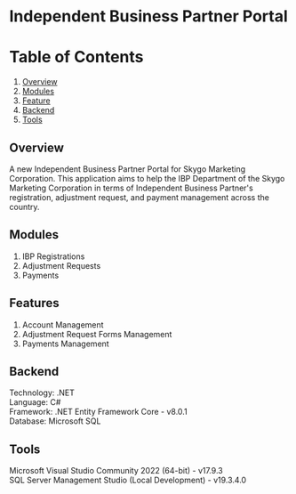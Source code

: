 ﻿# Independent Business Partner Portal

# Table of Contents
1. [Overview](#overview)
2. [Modules](#modules)
3. [Feature](#feature)
4. [Backend](#backend)
5. [Tools](#tool)
 
 
## Overview<a name="overview"></a>
 
A new Independent Business Partner Portal for Skygo Marketing Corporation. This application aims to help the IBP Department of the Skygo Marketing Corporation in terms of Independent Business Partner's registration, adjustment request, and payment management across the country.
 
## Modules<a name="modules"></a>
1. IBP Registrations
2. Adjustment Requests
3. Payments
 
## Features<a name="feature"></a>
1. Account Management
2. Adjustment Request Forms Management
3. Payments Management
 
## Backend<a name="backend"></a>
Technology: .NET <br>
Language: C# <br>
Framework: .NET Entity Framework Core - v8.0.1 <br>
Database: Microsoft SQL

## Tools<a name="tool"></a>
Microsoft Visual Studio Community 2022 (64-bit) - v17.9.3 <br>
SQL Server Management Studio (Local Development) - v19.3.4.0


